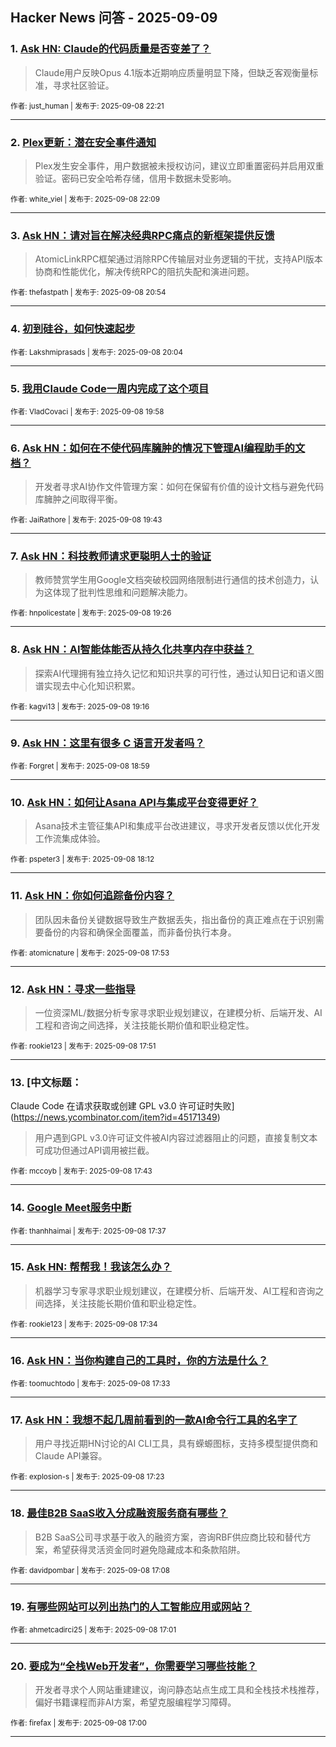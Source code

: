 ## Hacker News 问答 - 2025-09-09


### 1. [Ask HN: Claude的代码质量是否变差了？](https://news.ycombinator.com/item?id=45174814)
> Claude用户反映Opus 4.1版本近期响应质量明显下降，但缺乏客观衡量标准，寻求社区验证。

<sub>作者: just_human | 发布于: 2025-09-08 22:21</sub>

---

### 2. [Plex更新：潜在安全事件通知](https://news.ycombinator.com/item?id=45174684)
> Plex发生安全事件，用户数据被未授权访问，建议立即重置密码并启用双重验证。密码已安全哈希存储，信用卡数据未受影响。

<sub>作者: white_viel | 发布于: 2025-09-08 22:09</sub>

---

### 3. [Ask HN：请对旨在解决经典RPC痛点的新框架提供反馈](https://news.ycombinator.com/item?id=45173846)
> AtomicLinkRPC框架通过消除RPC传输层对业务逻辑的干扰，支持API版本协商和性能优化，解决传统RPC的阻抗失配和演进问题。

<sub>作者: thefastpath | 发布于: 2025-09-08 20:54</sub>

---

### 4. [初到硅谷，如何快速起步](https://news.ycombinator.com/item?id=45173238)

<sub>作者: Lakshmiprasads | 发布于: 2025-09-08 20:04</sub>

---

### 5. [我用Claude Code一周内完成了这个项目](https://news.ycombinator.com/item?id=45173161)

<sub>作者: VladCovaci | 发布于: 2025-09-08 19:58</sub>

---

### 6. [Ask HN：如何在不使代码库臃肿的情况下管理AI编程助手的文档？](https://news.ycombinator.com/item?id=45172976)
> 开发者寻求AI协作文件管理方案：如何在保留有价值的设计文档与避免代码库臃肿之间取得平衡。

<sub>作者: JaiRathore | 发布于: 2025-09-08 19:43</sub>

---

### 7. [Ask HN：科技教师请求更聪明人士的验证](https://news.ycombinator.com/item?id=45172746)
> 教师赞赏学生用Google文档突破校园网络限制进行通信的技术创造力，认为这体现了批判性思维和问题解决能力。

<sub>作者: hnpolicestate | 发布于: 2025-09-08 19:26</sub>

---

### 8. [Ask HN：AI智能体能否从持久化共享内存中获益？](https://news.ycombinator.com/item?id=45172603)
> 探索AI代理拥有独立持久记忆和知识共享的可行性，通过认知日记和语义图谱实现去中心化知识积累。

<sub>作者: kagvi13 | 发布于: 2025-09-08 19:16</sub>

---

### 9. [Ask HN：这里有很多 C 语言开发者吗？](https://news.ycombinator.com/item?id=45172360)

<sub>作者: Forgret | 发布于: 2025-09-08 18:59</sub>

---

### 10. [Ask HN：如何让Asana API与集成平台变得更好？](https://news.ycombinator.com/item?id=45171776)
> Asana技术主管征集API和集成平台改进建议，寻求开发者反馈以优化开发工作流集成体验。

<sub>作者: pspeter3 | 发布于: 2025-09-08 18:12</sub>

---

### 11. [Ask HN：你如何追踪备份内容？](https://news.ycombinator.com/item?id=45171507)
> 团队因未备份关键数据导致生产数据丢失，指出备份的真正难点在于识别需要备份的内容和确保全面覆盖，而非备份执行本身。

<sub>作者: atomicnature | 发布于: 2025-09-08 17:53</sub>

---

### 12. [Ask HN：寻求一些指导](https://news.ycombinator.com/item?id=45171476)
> 一位资深ML/数据分析专家寻求职业规划建议，在建模分析、后端开发、AI工程和咨询之间选择，关注技能长期价值和职业稳定性。

<sub>作者: rookie123 | 发布于: 2025-09-08 17:51</sub>

---

### 13. [中文标题：
Claude Code 在请求获取或创建 GPL v3.0 许可证时失败](https://news.ycombinator.com/item?id=45171349)
> 用户遇到GPL v3.0许可证文件被AI内容过滤器阻止的问题，直接复制文本可成功但通过API调用被拦截。

<sub>作者: mccoyb | 发布于: 2025-09-08 17:43</sub>

---

### 14. [Google Meet服务中断](https://news.ycombinator.com/item?id=45171250)

<sub>作者: thanhhaimai | 发布于: 2025-09-08 17:37</sub>

---

### 15. [Ask HN: 帮帮我！我该怎么办？](https://news.ycombinator.com/item?id=45171215)
> 机器学习专家寻求职业规划建议，在建模分析、后端开发、AI工程和咨询之间选择，关注技能长期价值和职业稳定性。

<sub>作者: rookie123 | 发布于: 2025-09-08 17:34</sub>

---

### 16. [Ask HN：当你构建自己的工具时，你的方法是什么？](https://news.ycombinator.com/item?id=45171202)

<sub>作者: toomuchtodo | 发布于: 2025-09-08 17:33</sub>

---

### 17. [Ask HN：我想不起几周前看到的一款AI命令行工具的名字了](https://news.ycombinator.com/item?id=45171060)
> 用户寻找近期HN讨论的AI CLI工具，具有蝾螈图标，支持多模型提供商和Claude API兼容。

<sub>作者: explosion-s | 发布于: 2025-09-08 17:23</sub>

---

### 18. [最佳B2B SaaS收入分成融资服务商有哪些？](https://news.ycombinator.com/item?id=45170850)
> B2B SaaS公司寻求基于收入的融资方案，咨询RBF供应商比较和替代方案，希望获得灵活资金同时避免隐藏成本和条款陷阱。

<sub>作者: davidpombar | 发布于: 2025-09-08 17:08</sub>

---

### 19. [有哪些网站可以列出热门的人工智能应用或网站？](https://news.ycombinator.com/item?id=45170759)

<sub>作者: ahmetcadirci25 | 发布于: 2025-09-08 17:01</sub>

---

### 20. [要成为“全栈Web开发者”，你需要学习哪些技能？](https://news.ycombinator.com/item?id=45170741)
> 开发者寻求个人网站重建建议，询问静态站点生成工具和全栈技术栈推荐，偏好书籍课程而非AI方案，希望克服编程学习障碍。

<sub>作者: firefax | 发布于: 2025-09-08 17:00</sub>

---
